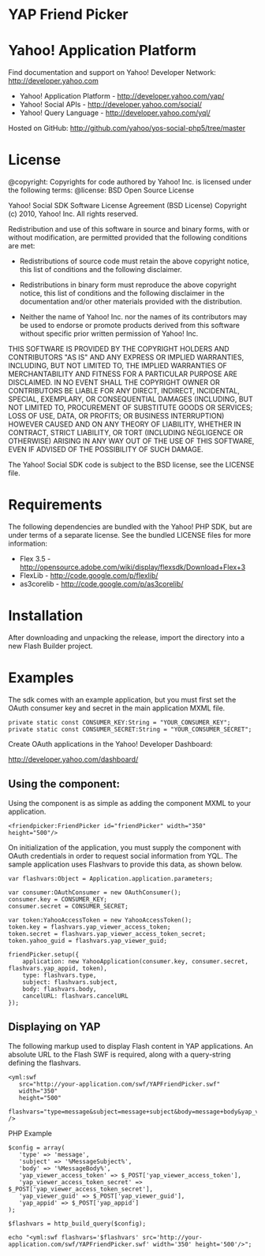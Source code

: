 YAP Friend Picker
========================

Yahoo! Application Platform
=======

Find documentation and support on Yahoo! Developer Network: http://developer.yahoo.com

 * Yahoo! Application Platform - http://developer.yahoo.com/yap/
 * Yahoo! Social APIs - http://developer.yahoo.com/social/
 * Yahoo! Query Language - http://developer.yahoo.com/yql/

Hosted on GitHub: http://github.com/yahoo/yos-social-php5/tree/master

License
=======

@copyright: Copyrights for code authored by Yahoo! Inc. is licensed under the following terms:
@license:   BSD Open Source License

Yahoo! Social SDK
Software License Agreement (BSD License)
Copyright (c) 2010, Yahoo! Inc.
All rights reserved.

Redistribution and use of this software in source and binary forms, with
or without modification, are permitted provided that the following
conditions are met:

* Redistributions of source code must retain the above
  copyright notice, this list of conditions and the
  following disclaimer.

* Redistributions in binary form must reproduce the above
  copyright notice, this list of conditions and the
  following disclaimer in the documentation and/or other
  materials provided with the distribution.

* Neither the name of Yahoo! Inc. nor the names of its
  contributors may be used to endorse or promote products
  derived from this software without specific prior
  written permission of Yahoo! Inc.

THIS SOFTWARE IS PROVIDED BY THE COPYRIGHT HOLDERS AND CONTRIBUTORS "AS IS"
AND ANY EXPRESS OR IMPLIED WARRANTIES, INCLUDING, BUT NOT LIMITED TO, THE
IMPLIED WARRANTIES OF MERCHANTABILITY AND FITNESS FOR A PARTICULAR PURPOSE ARE
DISCLAIMED. IN NO EVENT SHALL THE COPYRIGHT OWNER OR CONTRIBUTORS BE LIABLE
FOR ANY DIRECT, INDIRECT, INCIDENTAL, SPECIAL, EXEMPLARY, OR CONSEQUENTIAL
DAMAGES (INCLUDING, BUT NOT LIMITED TO, PROCUREMENT OF SUBSTITUTE GOODS OR
SERVICES; LOSS OF USE, DATA, OR PROFITS; OR BUSINESS INTERRUPTION) HOWEVER
CAUSED AND ON ANY THEORY OF LIABILITY, WHETHER IN CONTRACT, STRICT LIABILITY,
OR TORT (INCLUDING NEGLIGENCE OR OTHERWISE) ARISING IN ANY WAY OUT OF THE USE
OF THIS SOFTWARE, EVEN IF ADVISED OF THE POSSIBILITY OF SUCH DAMAGE.


The Yahoo! Social SDK code is subject to the BSD license, see the LICENSE file.


Requirements
============

The following dependencies are bundled with the Yahoo! PHP SDK, but are under
terms of a separate license. See the bundled LICENSE files for more information:

 * Flex 3.5   - http://opensource.adobe.com/wiki/display/flexsdk/Download+Flex+3
 * FlexLib    - http://code.google.com/p/flexlib/
 * as3corelib - http://code.google.com/p/as3corelib/


Installation
============

After downloading and unpacking the release, import the directory into a new
Flash Builder project.


Examples
========

The sdk comes with an example application, but you must first set the 
OAuth consumer key and secret in the main application MXML file.


    private static const CONSUMER_KEY:String = "YOUR_CONSUMER_KEY";
    private static const CONSUMER_SECRET:String = "YOUR_CONSUMER_SECRET";


Create OAuth applications in the Yahoo! Developer Dashboard:

http://developer.yahoo.com/dashboard/


## Using the component:

Using the component is as simple as adding the component MXML to your application.

    <friendpicker:FriendPicker id="friendPicker" width="350" height="500"/>

On initialization of the application, you must supply the component with OAuth 
credentials in order to request social information from YQL. The sample application 
uses Flashvars to provide this data, as shown below.

    var flashvars:Object = Application.application.parameters;
    
    var consumer:OAuthConsumer = new OAuthConsumer();
    consumer.key = CONSUMER_KEY;
    consumer.secret = CONSUMER_SECRET;
    
    var token:YahooAccessToken = new YahooAccessToken();
    token.key = flashvars.yap_viewer_access_token;
    token.secret = flashvars.yap_viewer_access_token_secret;
    token.yahoo_guid = flashvars.yap_viewer_guid;

    friendPicker.setup({
        application: new YahooApplication(consumer.key, consumer.secret, flashvars.yap_appid, token),
        type: flashvars.type,
        subject: flashvars.subject,
        body: flashvars.body,
        cancelURL: flashvars.cancelURL
    });
    
## Displaying on YAP

The following markup used to display Flash content in YAP applications. 
An absolute URL to the Flash SWF is required, along with a query-string defining the flashvars.

    <yml:swf 
       src="http://your-application.com/swf/YAPFriendPicker.swf" 
       width="350" 
       height="500"
       flashvars="type=message&subject=message+subject&body=message+body&yap_viewer_access_token=...&yap_viewer_access_token_secret=...&yap_viewer_guid=..." 
    />

PHP Example
    
    $config = array(
       'type' => 'message',
       'subject' => '%MessageSubject%',
       'body' => '%MessageBody%',
       'yap_viewer_access_token' => $_POST['yap_viewer_access_token'],
       'yap_viewer_access_token_secret' => $_POST['yap_viewer_access_token_secret'],
       'yap_viewer_guid' => $_POST['yap_viewer_guid'],
       'yap_appid' => $_POST['yap_appid']
    );

    $flashvars = http_build_query($config);

    echo "<yml:swf flashvars='$flashvars' src='http://your-application.com/swf/YAPFriendPicker.swf' width='350' height='500'/>";
    
